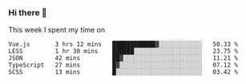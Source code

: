 ### Hi there 👋

<!--
**qiruohan/qiruohan** is a ✨ _special_ ✨ repository because its `README.md` (this file) appears on your GitHub profile.

Here are some ideas to get you started:

- 🔭 I’m currently working on ...
- 🌱 I’m currently learning ...
- 👯 I’m looking to collaborate on ...
- 🤔 I’m looking for help with ...
- 💬 Ask me about ...
- 📫 How to reach me: ...
- 😄 Pronouns: ...
- ⚡ Fun fact: ...
-->

This week I spent my time on 
<!--START_SECTION:waka-->
```text
Vue.js       3 hrs 12 mins   ████████████▓░░░░░░░░░░░░   50.33 % 
LESS         1 hr 30 mins    ██████░░░░░░░░░░░░░░░░░░░   23.75 % 
JSON         42 mins         ██▓░░░░░░░░░░░░░░░░░░░░░░   11.21 % 
TypeScript   27 mins         █▓░░░░░░░░░░░░░░░░░░░░░░░   07.12 % 
SCSS         13 mins         █░░░░░░░░░░░░░░░░░░░░░░░░   03.42 % 
```
<!--END_SECTION:waka-->
